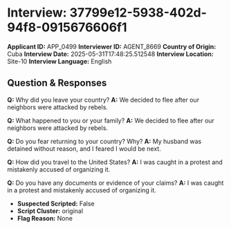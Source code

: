 # Interview: 37799e12-5938-402d-94f8-0915676606f1
**Applicant ID:** APP_0499
**Interviewer ID:** AGENT_8669
**Country of Origin:** Cuba
**Interview Date:** 2025-05-31T17:48:25.512548
**Interview Location:** Site-10
**Interview Language:** English

## Question & Responses

**Q:** Why did you leave your country?
**A:** We decided to flee after our neighbors were attacked by rebels.

**Q:** What happened to you or your family?
**A:** We decided to flee after our neighbors were attacked by rebels.

**Q:** Do you fear returning to your country? Why?
**A:** My husband was detained without reason, and I feared I would be next.

**Q:** How did you travel to the United States?
**A:** I was caught in a protest and mistakenly accused of organizing it.

**Q:** Do you have any documents or evidence of your claims?
**A:** I was caught in a protest and mistakenly accused of organizing it.

- **Suspected Scripted:** False
- **Script Cluster:** original
- **Flag Reason:** None